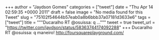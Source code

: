 
+++
author = "Jaydson Gomes"
categories = ["tweet"]
date = "Thu Apr 14 02:59:35 +0000 2011"
draft = false
image = "No media found for this Tweet"
slug = "75102f54644b57eab0a8b6bbb37a07181d3633e6"
tags = ["tweet"]
title = """Ducaralho RT @osuissa: q ..."""
tweet = true
tweet_url = "https://twitter.com/jaydson/status/58363744174092288"
+++
Ducaralho RT @osuissa: q maneiro! http://foursquareplayground.com/
